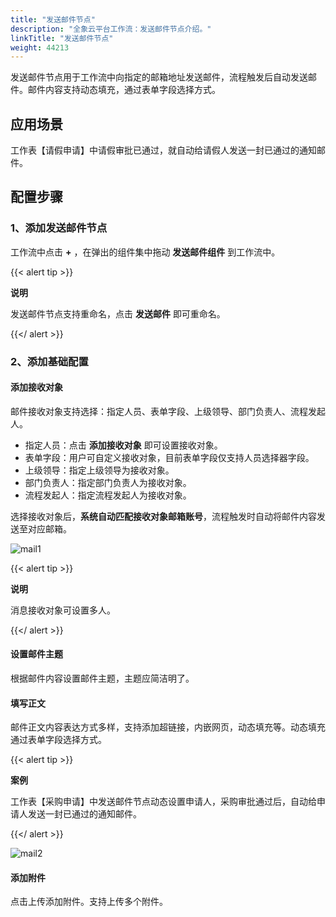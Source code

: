 ```yaml
---
title: "发送邮件节点"
description: "全象云平台工作流：发送邮件节点介绍。"
linkTitle: "发送邮件节点"
weight: 44213
---
```


发送邮件节点用于工作流中向指定的邮箱地址发送邮件，流程触发后自动发送邮件。邮件内容支持动态填充，通过表单字段选择方式。



## 应用场景

工作表【请假申请】中请假审批已通过，就自动给请假人发送一封已通过的通知邮件。



## 配置步骤

### 1、添加发送邮件节点

工作流中点击 **+** ，在弹出的组件集中拖动 **发送邮件组件** 到工作流中。

{{< alert tip >}}

**说明**

发送邮件节点支持重命名，点击 **发送邮件** 即可重命名。

{{</ alert >}}

### 2、添加基础配置

#### 添加接收对象

邮件接收对象支持选择：指定人员、表单字段、上级领导、部门负责人、流程发起人。

- 指定人员：点击 **添加接收对象** 即可设置接收对象。
- 表单字段：用户可自定义接收对象，目前表单字段仅支持人员选择器字段。
- 上级领导：指定上级领导为接收对象。
- 部门负责人：指定部门负责人为接收对象。
- 流程发起人：指定流程发起人为接收对象。

选择接收对象后，**系统自动匹配接收对象邮箱账号**，流程触发时自动将邮件内容发送至对应邮箱。

![mail1](/images/manual/workflow/node/mail1.png)

{{< alert tip >}}

**说明**

消息接收对象可设置多人。

{{</ alert >}}

#### 设置邮件主题

根据邮件内容设置邮件主题，主题应简洁明了。

#### 填写正文

邮件正文内容表达方式多样，支持添加超链接，内嵌网页，动态填充等。动态填充通过表单字段选择方式。

{{< alert tip >}}

**案例**

工作表【采购申请】中发送邮件节点动态设置申请人，采购审批通过后，自动给申请人发送一封已通过的通知邮件。

{{</ alert >}}

![mail2](/images/manual/workflow/node/mail2.png)

#### 添加附件

点击上传添加附件。支持上传多个附件。











